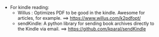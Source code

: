 - For kindle reading:
    - Willus : Optimizes PDF to be good in the kindle. Awesome for articles, for example. ==> https://www.willus.com/k2pdfopt/
    - sendKindle: A python library for sending book archives directly to the Kindle via email. ==> https://github.com/kparal/sendKindle

